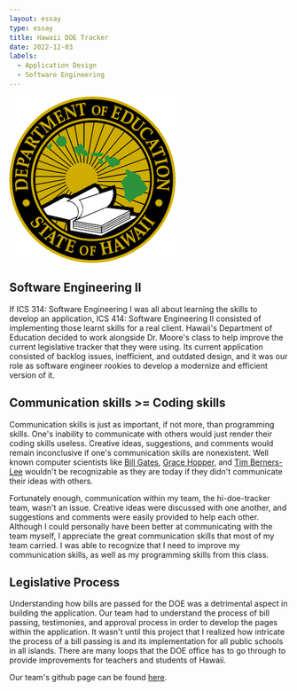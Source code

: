 ```yaml
---
layout: essay
type: essay
title: Hawaii DOE Tracker
date: 2022-12-03
labels:
  - Application Design
  - Software Engineering
---
```


<img class="ui large centered image" src="../images/hi-doe.png">

## Software Engineering II
If ICS 314: Software Engineering I was all about learning the skills to develop an application, ICS 414: Software Engineering II consisted of implementing those learnt skills for a real client. Hawaii's Department of Education decided to work alongside Dr. Moore's class to help improve the current legislative tracker that they were using. Its current application consisted of backlog issues, inefficient, and outdated design, and it was our role as software engineer rookies to develop a modernize and efficient version of it.

## Communication skills >= Coding skills
Communication skills is just as important, if not more, than programming skills. One's inability to communicate with others would just render their coding skills useless. Creative ideas, suggestions, and comments would remain inconclusive if one's communication skills are nonexistent. Well known computer scientists like [Bill Gates](https://en.wikipedia.org/wiki/Bill_Gates), [Grace Hopper](https://en.wikipedia.org/wiki/Grace_Hopper), and [Tim Berners-Lee](https://en.wikipedia.org/wiki/Tim_Berners-Lee) wouldn't be recognizable as they are today if they didn't communicate their ideas with others.

Fortunately enough, communication within my team, the hi-doe-tracker team, wasn't an issue. Creative ideas were discussed with one another, and suggestions and comments were easily provided to help each other. Although I could personally have been better at communicating with the team myself, I appreciate the great communication skills that most of my team carried. I was able to recognize that I need to improve my communication skills, as well as my programming skills from this class.

## Legislative Process
Understanding how bills are passed for the DOE was a detrimental aspect in building the application. Our team had to understand the process of bill passing, testimonies, and approval process in order to develop the pages within the application. It wasn't until this project that I realized how intricate the process of a bill passing is and its implementation for all public schools in all islands. There are many loops that the DOE office has to go through to provide improvements for teachers and students of Hawaii.

Our team's github page can be found [here](https://hi-doe-tracker.github.io/).
